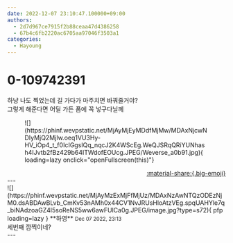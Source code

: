 ```yaml
---
date: 2022-12-07 23:10:47.100000+09:00
authors:
  - 2d7d967ce7915f2b88ceaa47d4386258
  - 67b4c6fb2220ac6705aa97046f3503a1
categories:
  - Hayoung
---
```


# 0-109742391

<div class="post-container" markdown="1">
<div class="content-container md-sidebar__scrollwrap" markdown="1">

하냥 나도 찍었는데 길 가다가 마주치면 바꿔줄거야? <br>그렇게 해준다면 어딜 가든 품에 꼭 넣구다닐께
<figure markdown="1">
![](https://phinf.wevpstatic.net/MjAyMjEyMDdfMjMw/MDAxNjcwNDIyMjQ2MjIw.oeq1VU3Hy-HV_iOp4_t_f0IcIGgsIQq_nqcJ2K4WScEg.WeQJSRqQRiYUNhash4IJvtb2fBz429b64ITWdofEOUcg.JPEG/Weverse_a0b91.jpg){ loading=lazy onclick="openFullscreen(this)"}
</figure>


</div>
</div>

<div style="text-align: right;" markdown="1">
<a href="https://weverse.io/fromis9/fanpost/0-109742391" style="text-align: right;">:material-share:{.big-emoji}</a>
</div>
---

<div class="comments-container md-sidebar__scrollwrap" markdown="1">
<div class="comment" markdown="1">
<div class='id-container' markdown="1">
![](https://phinf.wevpstatic.net/MjAyMzExMjFfMjUz/MDAxNzAwNTQzODEzNjM0.dsABDAwBLvb_CmKv53nAMh0x44CV1NvJRUsHloAtzVEg.spqUAHYle7q_biNAdzoaGZ4l5soReNS5ww6awFUlCa0g.JPEG/image.jpg?type=s72){ pfp loading=lazy }
**<span class="artist">하영</span>** <small>Dec 07 2022, 23:13</small><br>
</div>
<div class='comment-body' markdown="1">
세번째 깜찍이네?
</div>
</div>
</div>
---
